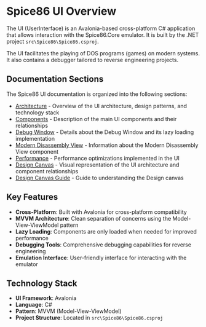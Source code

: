 # Spice86 UI Overview

The UI (UserInterface) is an Avalonia-based cross-platform C# application that allows interaction with the Spice86.Core emulator.
It is built by the .NET project `src\Spice86\Spice86.csproj`.

The UI facilitates the playing of DOS programs (games) on modern systems.
It also contains a debugger tailored to reverse engineering projects.

## Documentation Sections

The Spice86 UI documentation is organized into the following sections:

- [Architecture](Architecture.md) - Overview of the UI architecture, design patterns, and technology stack
- [Components](Components.md) - Description of the main UI components and their relationships
- [Debug Window](DebugWindow.md) - Details about the Debug Window and its lazy loading implementation
- [Modern Disassembly View](ModernDisassemblyView.md) - Information about the Modern Disassembly View component
- [Performance](Performance.md) - Performance optimizations implemented in the UI
- [Design Canvas](Design.canvas) - Visual representation of the UI architecture and component relationships
- [Design Canvas Guide](Design_Canvas_Guide.md) - Guide to understanding the Design canvas

## Key Features

- **Cross-Platform**: Built with Avalonia for cross-platform compatibility
- **MVVM Architecture**: Clean separation of concerns using the Model-View-ViewModel pattern
- **Lazy Loading**: Components are only loaded when needed for improved performance
- **Debugging Tools**: Comprehensive debugging capabilities for reverse engineering
- **Emulation Interface**: User-friendly interface for interacting with the emulator

## Technology Stack

- **UI Framework**: Avalonia
- **Language**: C#
- **Pattern**: MVVM (Model-View-ViewModel)
- **Project Structure**: Located in `src\Spice86\Spice86.csproj`
